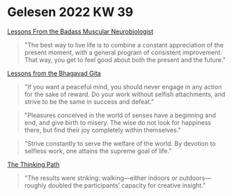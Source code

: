 # Gelesen 2022 KW 39

[Lessons From the Badass Muscular Neurobiologist](https://www.mrmoneymustache.com/2022/09/30/lessons-from-the-badass-muscular-neurobiologist/)

> "The best way to live life is to combine a constant appreciation of the present moment, with a general program of consistent improvement. That way, you get to feel good about both the present and the future."

[Lessons from the Bhagavad Gita](https://dkb.show/post/lessons-from-the-bhagavad-gita)

> "If you want a peaceful mind, you should never engage in any action for the sake of reward. Do your work without selfish attachments, and strive to be the same in success and defeat."

> "Pleasures conceived in the world of senses have a beginning and end, and give birth to misery. The wise do not look for happiness there, but find their joy completely within themselves."

> "Strive constantly to serve the welfare of the world. By devotion to selfless work, one attains the supreme goal of life."

[The Thinking Path](https://adjacentpossible.substack.com/p/the-thinking-path)

> "The results were striking: walking—either indoors or outdoors—roughly doubled the participants’ capacity for creative insight."